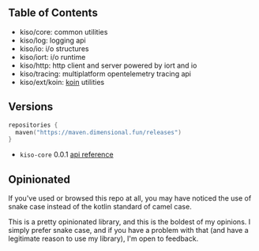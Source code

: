 ## Table of Contents

- kiso/core: common utilities
- kiso/log: logging api
- kiso/io: i/o structures
- kiso/iort: i/o runtime
- kiso/http: http client and server powered by iort and io
- kiso/tracing: multiplatform opentelemetry tracing api
- kiso/ext/koin: [koin](https://insert-koin.io) utilities

## Versions

```kotlin 
repositories {
  maven("https://maven.dimensional.fun/releases")
}
```

- `kiso-core` 0.0.1 [api reference](https://maven.dimensional.fun/javadoc/releases/gay/vzt/kiso/kiso-core/0.0.1/raw/index.html)

## Opinionated

If you've used or browsed this repo at all, you may have noticed the use of snake case instead of the kotlin standard of
camel case.

This is a pretty opinionated library, and this is the boldest of my opinions. I simply prefer snake case, and
if you have a problem with that (and have a legitimate reason to use my library), I'm open to feedback.
